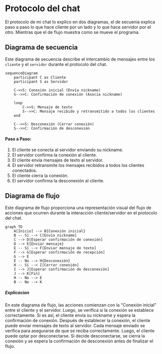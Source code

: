 # Protocolo del chat
El protocolo de mi chat lo explico en dos diagramas, el de secuenia explica paso a paso lo que hace
cliente por un lado y lo que hace servidor por el otro. Mientras que el de flujo muestra como se mueve
el programa.
## Diagrama de secuencia
Este diagrama de secuencia describe el intercambio de mensajes entre los `cliente`
y el `servidor` durante el protocolo del chat.
```mermaid
sequenceDiagram
    participant C as Cliente
    participant S as Servidor
    
    C->>S: Conexión inicial (Envía nickname)
    S-->>C: Confirmación de conexión (Asocia nickname)
    
    loop
        C->>S: Mensaje de texto
        S-->>C: Mensaje recibido y retransmitido a todos los clientes
    end
    
    C-->>S: Desconexión (Cerrar conexión)
    S-->>C: Confirmación de desconexión

```
#### Paso a Paso:

1. El cliente se conecta al servidor enviando su nickname.
2. El servidor confirma la conexión al cliente.
3. El cliente envía mensajes de texto al servidor.
4. El servidor retransmite los mensajes recibidos a todos los clientes conectados. 
5. El cliente cierra la conexión.
6. El servidor confirma la desconexión al cliente.

## Diagrama de flujo
Este diagrama de flujo proporciona una representación visual del flujo de acciones
que ocurren durante la interacción cliente/servidor en el protocolo del chat.

```mermaid
graph TD
    A[Inicio] --> B{Conexión inicial}
    B -- Sí --> C[Envío nickname]
    C --> D[Esperar confirmación de conexión]
    D --> E{Enviar mensaje}
    E -- Sí --> F[Enviar mensaje de texto]
    F --> G[Esperar confirmación de recepción]
    G --> E
    E -- No --> H{Desconexión}
    H -- Sí --> I[Cerrar conexión]
    I --> J[Esperar confirmación de desconexión]
    J --> K[Fin]
    H -- No --> E
    B -- No --> K

```

##### Explicacion

En este diagrama de flujo, las acciones comienzan con la "Conexión inicial" entre el 
cliente y el servidor. Luego, se verifica si la conexión se establece correctamente.
Si es así, el cliente envía su nickname y espera la confirmación de conexión. 
Después de establecer la conexión, el cliente puede enviar mensajes de texto al servidor.
Cada mensaje enviado se verifica para asegurarse de que se reciba correctamente. 
Luego, el cliente puede optar por desconectarse. Si decide desconectarse,
se cierra la conexión y se espera la confirmación de desconexión antes de finalizar el flujo.

